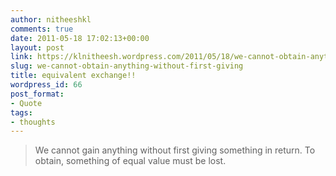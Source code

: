 ```yaml
---
author: nitheeshkl
comments: true
date: 2011-05-18 17:02:13+00:00
layout: post
link: https://klnitheesh.wordpress.com/2011/05/18/we-cannot-obtain-anything-without-first-giving/
slug: we-cannot-obtain-anything-without-first-giving
title: equivalent exchange!!
wordpress_id: 66
post_format:
- Quote
tags:
- thoughts
---
```


> We cannot gain anything without first giving something in return. To obtain, something of equal value must be lost.



